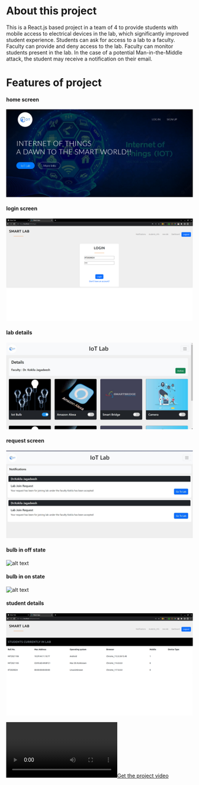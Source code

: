 # About this project
This is a React.js based project in a team of 4 to provide students with mobile access to electrical devices in the lab, which significantly improved student experience.
Students can ask for access to a lab to a faculty. Faculty can provide and deny access to the lab.
Faculty can monitor students present in the lab.
In the case of a potential Man-in-the-Middle attack, the student may receive a notification on their email.


# Features of project

#### home screen
![alt text](./images/img1.jfif)

#### login screen
![alt text](./images/login.png)

#### lab details
![alt text](./images/img3.jfif)

#### request screen
![alt text](./images/img2.jfif)

#### bulb in off state
![alt text](./images/img4.jfif)


#### bulb in on state
![alt text](./images/img5.jfif)


#### student details
![alt text](./images/studentdetails.png)

[![Get the project video](./images/project_video.mp4)](./images/project_video.mp4)
